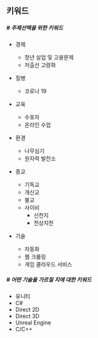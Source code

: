 ## 키워드

##### # 주제선택을 위한 키워드

- 경제
  - 청년 실업 및 고용문제
  - 저출산 고령화
- 질병
  - 코로나 19
- 교육
  - 수포자
  - 온라인 수업
- 환경
  - 나무심기
  - 원자력 발전소
- 종교
  - 기독교
  - 개신교
  - 불교
  - 사이비
    - 신천지
    - 천상지천

- 기술
  - 자동화
  - 웹 크롤링
  - 게임 클라우드 서비스

##### # 어떤 기술을 가르칠 지에 대한 키워드

- 유니티
- C#
- Direct 2D
- Direct 3D
- Unreal Engine
- C/C++





